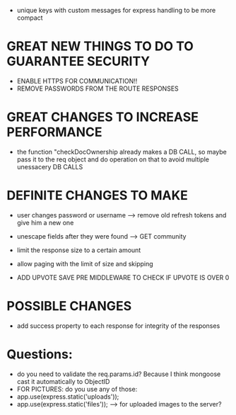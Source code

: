 - unique keys with custom messages for express handling to be more compact

# GREAT NEW THINGS TO DO TO GUARANTEE SECURITY

- ENABLE HTTPS FOR COMMUNICATION!!
- REMOVE PASSWORDS FROM THE ROUTE RESPONSES

# GREAT CHANGES TO INCREASE PERFORMANCE

- the function "checkDocOwnership already makes a DB CALL, so maybe pass it to the req object and do operation on that to avoid multiple unessacery DB CALLS

# DEFINITE CHANGES TO MAKE

- user changes password or username --> remove old refresh tokens and give him a new one
- unescape fields after they were found --> GET community

- limit the response size to a certain amount
- allow paging with the limit of size and skipping

- ADD UPVOTE SAVE PRE MIDDLEWARE TO CHECK IF UPVOTE IS OVER 0

# POSSIBLE CHANGES

- add success property to each response for integrity of the responses

# Questions:

- do you need to validate the req.params.id? Because I think mongoose cast it automatically to ObjectID
- FOR PICTURES: do you use any of those:
- app.use(express.static('uploads'));
- app.use(express.static('files'));
  --> for uploaded images to the server?
